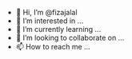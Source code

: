 - 👋 Hi, I’m @fizajalal
- 👀 I’m interested in ...
- 🌱 I’m currently learning ...
- 💞️ I’m looking to collaborate on ...
- 📫 How to reach me ...

<!---
fizajalal/fizajalal is a ✨ special ✨ repository because its `README.md` (this file) appears on your GitHub profile.
You can click the Preview link to take a look at your changes.
--->
